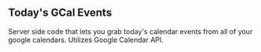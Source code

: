 ## Today's GCal Events
Server side code that lets you grab today's calendar events from all of your google calendars. Utilizes Google Calendar API. 
